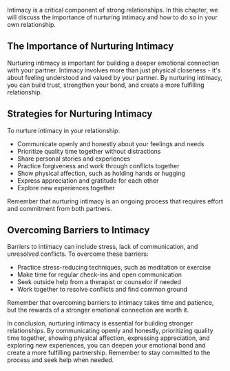 
Intimacy is a critical component of strong relationships. In this chapter, we will discuss the importance of nurturing intimacy and how to do so in your own relationship.

The Importance of Nurturing Intimacy
------------------------------------

Nurturing intimacy is important for building a deeper emotional connection with your partner. Intimacy involves more than just physical closeness - it's about feeling understood and valued by your partner. By nurturing intimacy, you can build trust, strengthen your bond, and create a more fulfilling relationship.

Strategies for Nurturing Intimacy
---------------------------------

To nurture intimacy in your relationship:

* Communicate openly and honestly about your feelings and needs
* Prioritize quality time together without distractions
* Share personal stories and experiences
* Practice forgiveness and work through conflicts together
* Show physical affection, such as holding hands or hugging
* Express appreciation and gratitude for each other
* Explore new experiences together

Remember that nurturing intimacy is an ongoing process that requires effort and commitment from both partners.

Overcoming Barriers to Intimacy
-------------------------------

Barriers to intimacy can include stress, lack of communication, and unresolved conflicts. To overcome these barriers:

* Practice stress-reducing techniques, such as meditation or exercise
* Make time for regular check-ins and open communication
* Seek outside help from a therapist or counselor if needed
* Work together to resolve conflicts and find common ground

Remember that overcoming barriers to intimacy takes time and patience, but the rewards of a stronger emotional connection are worth it.

In conclusion, nurturing intimacy is essential for building stronger relationships. By communicating openly and honestly, prioritizing quality time together, showing physical affection, expressing appreciation, and exploring new experiences, you can deepen your emotional bond and create a more fulfilling partnership. Remember to stay committed to the process and seek help when needed.
